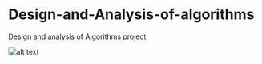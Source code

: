 # Design-and-Analysis-of-algorithms
Design and analysis of Algorithms project 

![alt text](https://fsmedia.imgix.net/9f/0d/61/d0/2b75/41d0/9425/74a1452c2f2d/giphy.gif?rect=0%2C0%2C638%2C319&auto=format%2Ccompress&w=638&gifq=35)
